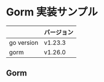 # Gorm 実装サンプル

|            | バージョン |
| ---------- | ---------- |
| go version | v1.23.3    |
| gorm       | v1.26.0    |


## Gorm


```bash

```